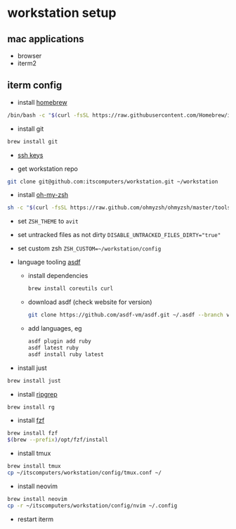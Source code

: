 # workstation setup

## mac applications
- browser
- iterm2

## iterm config
- install [homebrew](https://brew.sh)
```bash
/bin/bash -c "$(curl -fsSL https://raw.githubusercontent.com/Homebrew/install/HEAD/install.sh)"
```

- install git
```bash
brew install git
```

- [ssh keys](https://docs.github.com/en/github/authenticating-to-github/connecting-to-github-with-ssh/generating-a-new-ssh-key-and-adding-it-to-the-ssh-agent)

- get workstation repo
```bash
git clone git@github.com:itscomputers/workstation.git ~/workstation
```

- install [oh-my-zsh](https://ohmyz.sh/)
```bash
sh -c "$(curl -fsSL https://raw.github.com/ohmyzsh/ohmyzsh/master/tools/install.sh)"
```
  - set `ZSH_THEME` to `avit`
  - set untracked files as not dirty `DISABLE_UNTRACKED_FILES_DIRTY="true"`
  - set custom zsh `ZSH_CUSTOM=~/workstation/config`

- language tooling [asdf](https://asdf-vm.com/guide/getting-started.html)
  - install dependencies
    ```bash
    brew install coreutils curl
    ```
  - download asdf (check website for version)
    ```bash
    git clone https://github.com/asdf-vm/asdf.git ~/.asdf --branch v0.12.0
    ```

  - add languages, eg
    ```bash
    asdf plugin add ruby
    asdf latest ruby
    asdf install ruby latest
    ```

- install just
```bash
brew install just
```

- install [ripgrep](https://github.com/BurntSushi/ripgrep)
```bash
brew install rg
```

- install [fzf](https://github.com/junegunn/fzf)
```bash
brew install fzf
$(brew --prefix)/opt/fzf/install
```

- install tmux
```bash
brew install tmux
cp ~/itscomputers/workstation/config/tmux.conf ~/
```

- install neovim
```bash
brew install neovim
cp -r ~/itscomputers/workstation/config/nvim ~/.config
```

- restart iterm
